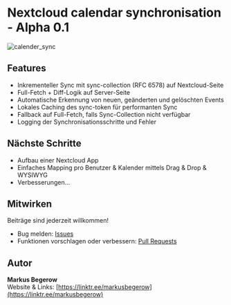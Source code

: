 # Nextcloud calendar synchronisation - Alpha 0.1

![calender_sync](https://github.com/user-attachments/assets/e8a2be8b-bc21-4502-b039-7c8ead40a460)

## Features

- Inkrementeller Sync mit sync-collection (RFC 6578) auf Nextcloud-Seite
- Full-Fetch + Diff-Logik auf Server-Seite
- Automatische Erkennung von neuen, geänderten und gelöschten Events
- Lokales Caching des sync-token für performanten Sync
- Fallback auf Full-Fetch, falls Sync-Collection nicht verfügbar
- Logging der Synchronisationsschritte und Fehler

## Nächste Schritte
- Aufbau einer Nextcloud App
- Einfaches Mapping pro Benutzer & Kalender mittels Drag & Drop & WYSIWYG
- Verbesserungen...

## Mitwirken

Beiträge sind jederzeit willkommen!

- Bug melden: [Issues](https://github.com/markusbegerow/nextcloud-calender-synchronizer/issues)
- Funktionen vorschlagen oder verbessern: [Pull Requests](https://github.com/markusbegerow/nextcloud-calender-synchronizer/pulls)

## Autor

**Markus Begerow**  
Website & Links: [https://linktr.ee/markusbegerow](https://linktr.ee/markusbegerow)
